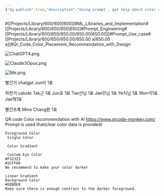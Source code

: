 ```yaml
---
{"dg-publish":true,"description":"Using prompt , get help about color sense UI. AI Prompt skill can make up for my lack of design skills.","permalink":"/projects/library/600/650/650-00/650-00-a/","dgPassFrontmatter":true,"noteIcon":"0","created":"2024-04-16T09:43:02.771+09:00","updated":"2024-06-20T03:30:10.869+09:00"}
---
```


#[[Projects/Library/600/600\|600]]#ML_Libraries_and_Implementation#[[Projects/Library/600/650/650\|650]]#Prompt_Engineering#[[Projects/Library/600/650/650.00/650.00\|650.00]]#Prompt_Use_case#[[Projects/Library/600/650/650.00/650.00 a\|650.00 a]]#Qr_Code_Color_Placement_Recommendation_with_Design

![ChatGPT4.png](/img/user/images/Past%20images/ChatGPT4.png)

![Claude3Opus.png](/img/user/images/Past%20images/Claude3Opus.png)

![Me.png](/img/user/images/Past%20images/Me.png)



빨간거 chatgpt
Jun미 1표

파란거 calude
Tak근 1표
Jun호 1표
Tae산님 1표
Jae민님 1표
Ye지님 1표
Won석1표
Jae혁1표

빨간초록  Mine
Chang환 1표







QR code Color recommendation with AI
https://www.qrcode-monkey.com/
Prompt is used that(clear color data is provided)
```
Foreground Color
 Single Color
 
 Color Gradient
 
 Custom Eye Color
#F32323
#2CFF80
We recommend to make your color darker

Linear Gradient
Background Color
#EDBDE0
Make sure there is enough contrast to the darker foreground.
```


